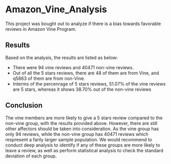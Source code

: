 # Amazon_Vine_Analysis
This project was bought out to analyze if there is a bias towards favorable reviews in Amazon Vine Program.    

## Results
Based on the analysis, the results are listed as below:  
- There were 94 vine reviews and 40471 non-vine reviews.
- Out of all the 5 stars reviews, there are 48 of them are from Vine, and q5663 of them are from non-Vine.
- Interms of the percenrage of 5 stars reviews, 51.07% of the vine reviews are 5 stars, whereas it shows 38.70% out of the non-vine reviews  

## Conclusion
The vine members are more likely to give a 5 stars review compared to the non-vine group, with the results provided above. However, there are still other affectors should be taken into consideration. As the vine group has only 94 reviews, while the non-vine group has 40471 reviews which respresent a farily larger sample population. We would recommend to conduct deep analysis to identify if any of these groups are more likely to leave a review, as well as perform statistical analysis to check the standard deviation of each group.
